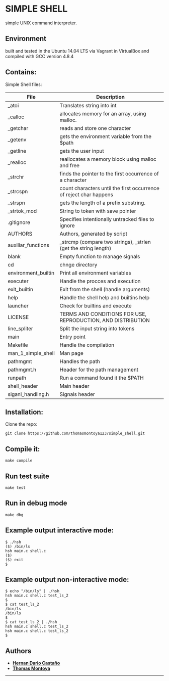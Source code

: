 SIMPLE SHELL
============

simple UNIX command interpreter.


## Environment
built and tested in the Ubuntu 14.04 LTS via Vagrant in VirtualBox and compiled with GCC version 4.8.4

## Contains:
Simple Shell files:

| **File** | **Description** |
|----------|-----------------|
| _atoi | Translates string into int |
| _calloc | allocates memory for an array, using malloc. |
| _getchar | reads and store one character |
| _getenv | gets the environment variable from the $path |
| _getline | gets the user input |
| _realloc | reallocates a memory block using malloc and free |
| _strchr | finds the pointer to the first occurrence of a character |
| _strcspn | count characters until the first occurrence of reject char happens |
| _strspn | gets the length of a prefix substring. |
| _strtok_mod | String to token with save pointer |
| .gitignore | Specifies intentionally untracked files to ignore |
| AUTHORS | Authors, generated by script |
| auxiliar_functions | _strcmp (compare two strings), _strlen (get the string length) |
| blank | Empty function to manage signals | 
| cd | chnge directory |
| environment_builtin | Print all environment variables |
| executer  | Handle the procces and execution |
| exit_builtin | Exit from the shell (handle arguments) |
| help | Handle the shell help and builtins help |
| launcher | Check for builtins and execute |
| LICENSE | TERMS AND CONDITIONS FOR USE, REPRODUCTION, AND DISTRIBUTION |
| line_spliter | Split the input string into tokens |
| main | Entry point |
| Makefile | Handle the compilation |
| man_1_simple_shell | Man page |
| pathmgmt | Handles the path |
| pathmgmt.h | Header for the path management | 
| runpath | Run a command found it the $PATH |
| shell_header | Main header |
| siganl_handling.h | Signals header |



## Installation:
Clone the repo:
```
git clone https://github.com/thomasmontoya123/simple_shell.git
```

## Compile it:
```
make compile
```

## Run test suite
```
make test
```

## Run in debug mode
```
make dbg
```

## Example output interactive mode:
```
$ ./hsh
($) /bin/ls
hsh main.c shell.c
($)
($) exit
$
```

## Example output non-interactive mode:
```
$ echo "/bin/ls" | ./hsh
hsh main.c shell.c test_ls_2
$
$ cat test_ls_2
/bin/ls
/bin/ls
$
$ cat test_ls_2 | ./hsh
hsh main.c shell.c test_ls_2
hsh main.c shell.c test_ls_2
$
```


## Authors
* [**Hernan Dario Castaño**](https://github.com/dario-castano)
* [**Thomas Montoya**](https://github.com/thomasmontoya123)

-----
